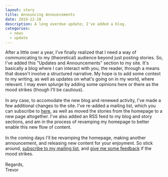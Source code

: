 ```yaml
---
layout: story
title: Announcing Announcements
date: 2019-12-28
description: A long overdue update; I've added a blog.
categories: 
  - news
  - update
---
```


After a little over a year, I've finally realized that I need a way of communicating to my (theoretical) audience beyond just posting stories. So, I've added this "Updates and Announcements" section to my site. It's basically a blog where I can interact with you, the reader, through a means that doesn't involve a structured narrative. My hope is to add some context to my writing, as well as updates on what's going on in my world, where relevant. I may even splurge by adding some opinions here or there as the mood strikes (though I'll be cautious).
<br><br>
In any case, to accomodate the new blog and renewed activity, I've made a few additional changes to the site. I've re-added a mailing list, which you can subscribe to <a href="/mailing-list">here</a>, as well as moved the stories from the homepage to a new page altogether. I've also added an RSS feed to my blog and story sections, and am in the process of revamping my homepage to better enable this new flow of content.
<br><br>
In the coming days I'll be revamping the homepage, making another announcement, and releasing new content for your enjoyment. So stick around, <a href="/mailing-list">subscribe to my mailing list</a>, and <a href="/contact">give me some feedback</a> if the mood strikes.
<br><br>
Regards,<br>
Trevor